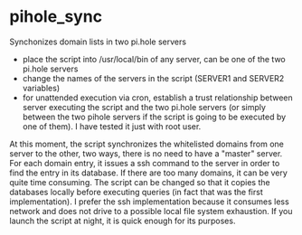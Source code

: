 # pihole_sync
Synchonizes domain lists in two pi.hole servers

- place the script into /usr/local/bin of any server, can be one of the two pi.hole servers
- change the names of the servers in the script (SERVER1 and SERVER2 variables)
- for unattended execution via cron, establish a trust relationship between server executing the script and the two pi.hole servers (or simply between the two pihole servers if the script is going to be executed by one of them). I have tested it just with root user.

At this moment, the script synchronizes the whitelisted domains from one server to the other, two ways, there is no need to have a "master" server.
For each domain entry, it issues a ssh command to the server in order to find the entry in its database. If there are too many domains, it can be very quite time consuming. The script can be changed so that it copies the databases locally before executing queries (in fact that was the first implementation). I prefer the ssh implementation because it consumes less network and does not drive to a possible local file system exhaustion. If you launch the script at night, it is quick enough for its purposes.

